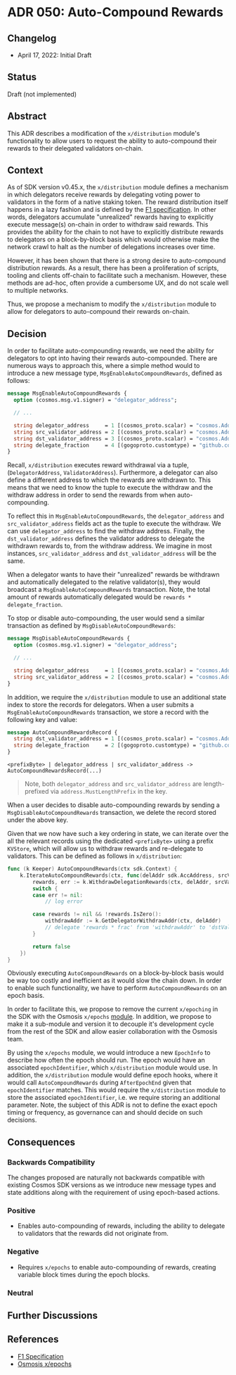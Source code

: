 # ADR 050: Auto-Compound Rewards

## Changelog

* April 17, 2022: Initial Draft

## Status

Draft (not implemented)

## Abstract

This ADR describes a modification of the `x/distribution` module's functionality
to allow users to request the ability to auto-compound their rewards to their
delegated validators on-chain.

## Context

As of SDK version v0.45.x, the `x/distribution` module defines a mechanism in
which delegators receive rewards by delegating voting power to validators in the
form of a native staking token. The reward distribution itself happens in a lazy
fashion and is defined by the [F1 specification](https://drops.dagstuhl.de/opus/volltexte/2020/11974/pdf/OASIcs-Tokenomics-2019-10.pdf).
In other words, delegators accumulate "unrealized" rewards having to explicitly
execute message(s) on-chain in order to withdraw said rewards. This provides the
ability for the chain to not have to explicitly distribute rewards to delegators
on a block-by-block basis which would otherwise make the network crawl to halt
as the number of delegations increases over time.

However, it has been shown that there is a strong desire to auto-compound
distribution rewards. As a result, there has been a proliferation of scripts, tooling
and clients off-chain to facilitate such a mechanism. However, these methods are
ad-hoc, often provide a cumbersome UX, and do not scale well to multiple networks.

Thus, we propose a mechanism to modify the `x/distribution` module to allow for
delegators to auto-compound their rewards on-chain.

## Decision

In order to facilitate auto-compounding rewards, we need the ability for delegators
to opt into having their rewards auto-compounded. There are numerous ways to approach
this, where a simple method would to introduce a new message type, `MsgEnableAutoCompoundRewards`,
defined as follows:

```protobuf
message MsgEnableAutoCompoundRewards {
  option (cosmos.msg.v1.signer) = "delegator_address";

  // ...

  string delegator_address     = 1 [(cosmos_proto.scalar) = "cosmos.AddressString"];
  string src_validator_address = 2 [(cosmos_proto.scalar) = "cosmos.AddressString"];
  string dst_validator_address = 3 [(cosmos_proto.scalar) = "cosmos.AddressString"];
  string delegate_fraction     = 4 [(gogoproto.customtype) = "github.com/cosmos/cosmos-sdk/types.Dec"];
}
```

Recall, `x/distribution` executes reward withdrawal via a tuple, (`DelegatorAddress`, `ValidatorAddress`).
Furthermore, a delegator can also define a different address to which the rewards
are withdrawn to. This means that we need to know the tuple to execute the withdraw
and the withdraw address in order to send the rewards from when auto-compounding.

To reflect this in `MsgEnableAutoCompoundRewards`, the `delegator_address` and
`src_validator_address` fields act as the tuple to execute the withdraw. We can
use `delegator_address` to find the withdraw address. Finally, the `dst_validator_address`
defines the validator address to delegate the withdrawn rewards to, from the withdraw address.
We imagine in most instances, `src_validator_address` and `dst_validator_address`
will be the same.

When a delegator wants to have their "unrealized" rewards be withdrawn and
automatically delegated to the relative validator(s), they would broadcast a
`MsgEnableAutoCompoundRewards` transaction. Note, the total amount of rewards
automatically delegated would be `rewards * delegate_fraction`.

To stop or disable auto-compounding, the user would send a similar transaction
as defined by `MsgDisableAutoCompoundRewards`:

```protobuf
message MsgDisableAutoCompoundRewards {
  option (cosmos.msg.v1.signer) = "delegator_address";

  // ...

  string delegator_address     = 1 [(cosmos_proto.scalar) = "cosmos.AddressString"];
  string src_validator_address = 2 [(cosmos_proto.scalar) = "cosmos.AddressString"];
}
```

In addition, we require the `x/distribution` module to use an additional state
index to store the records for delegators. When a user submits a `MsgEnableAutoCompoundRewards`
transaction, we store a record with the following key and value:

```proto
message AutoCompoundRewardsRecord {
  string dst_validator_address = 1 [(cosmos_proto.scalar) = "cosmos.AddressString"];
  string delegate_fraction     = 2 [(gogoproto.customtype) = "github.com/cosmos/cosmos-sdk/types.Dec"];
}
```

```text
<prefixByte> | delegator_address | src_validator_address -> AutoCompoundRewardsRecord(...)
```

> Note, both `delegator_address` and `src_validator_address` are length-prefixed
> via `address.MustLengthPrefix` in the key.

When a user decides to disable auto-compounding rewards by sending a
`MsgDisableAutoCompoundRewards` transaction, we delete the record stored under
the above key.

Given that we now have such a key ordering in state, we can iterate over the all
the relevant records using the dedicated `<prefixByte>` using a prefix `KVStore`,
which will allow us to withdraw rewards and re-delegate to validators. This can
be defined as follows in `x/distribution`:

```go
func (k Keeper) AutoCompoundRewards(ctx sdk.Context) {
	k.IterateAutoCompoundRewards(ctx, func(delAddr sdk.AccAddress, srcValAddr, dstValAddr sdk.ValAddress, frac sdk.Dec) (stop bool) {
		rewards, err := k.WithdrawDelegationRewards(ctx, delAddr, srcValAddr)
		switch {
		case err != nil:
			// log error

		case rewards != nil && !rewards.IsZero():
			withdrawAddr := k.GetDelegatorWithdrawAddr(ctx, delAddr)
			// delegate 'rewards * frac' from 'withdrawAddr' to 'dstValAddr'
		}

		return false
	})
}
```

Obviously executing `AutoCompoundRewards` on a block-by-block basis would be way
too costly and inefficient as it would slow the chain down. In order to enable
such functionality, we have to perform `AutoCompoundRewards` on an epoch basis.

In order to facilitate this, we propose to remove the current `x/epoching` in the
SDK with the Osmosis `x/epochs` [module](https://github.com/osmosis-labs/osmosis/tree/main/x/epochs/spec).
In addition, we propose to make it a sub-module and version it to decouple it's
development cycle from the rest of the SDK and allow easier collaboration with
the Osmosis team.

By using the `x/epochs` module, we would introduce a new `EpochInfo` to describe
how often the epoch should run. The epoch would have an associated `epochIdentifier`,
which `x/distribution` module would use. In addition, the `x/distribution` module
would define epoch hooks, where it would call `AutoCompoundRewards` during
`AfterEpochEnd` given that `epochIdentifier` matches. This would require the
`x/distribution` module to store the associated `epochIdentifier`, i.e. we require
storing an additional parameter. Note, the subject of this ADR is not to define
the exact epoch timing or frequency, as governance can and should decide on such
decisions.

## Consequences

### Backwards Compatibility

The changes proposed are naturally not backwards compatible with existing Cosmos
SDK versions as we introduce new message types and state additions along with the
requirement of using epoch-based actions.

### Positive

* Enables auto-compounding of rewards, including the ability to delegate to
  validators that the rewards did not originate from.

### Negative

* Requires `x/epochs` to enable auto-compounding of rewards, creating variable
  block times during the epoch blocks.

### Neutral


## Further Discussions

## References

* [F1 Specification](https://drops.dagstuhl.de/opus/volltexte/2020/11974/pdf/OASIcs-Tokenomics-2019-10.pdf)
* [Osmosis x/epochs](https://github.com/osmosis-labs/osmosis/tree/main/x/epochs/spec)
